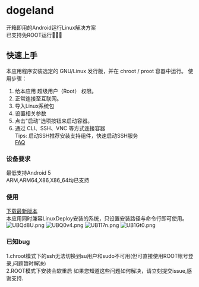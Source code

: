 # dogeland
开箱即用的Android运行Linux解决方案  
已支持免ROOT运行🐳🐳🐳  
## 快速上手
本应用程序安装选定的 GNU/Linux 发行版，并在 chroot / proot 容器中运行。
 使用步骤：  
  1. 给本应用 超级用户（Root） 权限。
  2. 正常连接至互联网。
  3. 导入Linux系统包
  4. 设置相关参数
  5. 点击"启动"选项按钮来启动容器。
  6. 通过 CLI、SSH、VNC 等方式连接容器  
  Tips: 启动SSH推荐安装支持组件，快速启动SSH服务  
  [FAQ](faq.md)
### 设备要求
 最低支持Android 5  
 ARM,ARM64,X86,X86_64均已支持  
### 使用
[下载最新版本](https://github.com/WhiteSky-Team/DogeLand-App/releases/)  
本应用同时兼容LinuxDeploy安装的系统，只设置安装路径与命令行即可使用。  
![UBQd8U.png](https://s1.ax1x.com/2020/07/16/UBQd8U.png)
![UBQ0v4.png](https://s1.ax1x.com/2020/07/16/UBQ0v4.png)
![UB117n.png](https://s1.ax1x.com/2020/07/16/UB117n.png)
![UB1Gt0.png](https://s1.ax1x.com/2020/07/16/UB1Gt0.png)
### 已知bug
1.chroot模式下的ssh无法切换到su用户和sudo不可用(但可直接使用ROOT帐号登录,问题暂时解决)    
2.ROOT模式下安装会软重启
如果您知道这些问题如何解决，请立刻提交issue,感谢支持.
